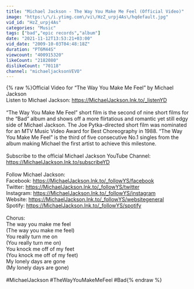 ```yaml
---
title: "Michael Jackson - The Way You Make Me Feel (Official Video)"
image: "https:\/\/i.ytimg.com\/vi\/HzZ_urpj4As\/hqdefault.jpg"
vid_id: "HzZ_urpj4As"
categories: "Music"
tags: ["bad","epic records","album"]
date: "2021-11-12T13:53:21+03:00"
vid_date: "2009-10-03T04:48:18Z"
duration: "PT6M44S"
viewcount: "400915320"
likeCount: "2182080"
dislikeCount: "70118"
channel: "michaeljacksonVEVO"
---
```

{% raw %}Official Video for “The Way You Make Me Feel” by Michael Jackson<br />Listen to Michael Jackson: <a rel="nofollow" target="blank" href="https://MichaelJackson.lnk.to/_listenYD">https://MichaelJackson.lnk.to/_listenYD</a><br /><br />“The Way You Make Me Feel” short film is the second of nine short films for the “Bad” album and shows off a more flirtatious and romantic yet still edgy side of Michael Jackson. The Joe Pytka-directed short film was nominated for an MTV Music Video Award for Best Choreography in 1988. “The Way You Make Me Feel” is the third of five consecutive No.1 singles from the album making Michael the first artist to achieve this milestone.<br /><br />Subscribe to the official Michael Jackson YouTube Channel: <a rel="nofollow" target="blank" href="https://MichaelJackson.lnk.to/subscribeYD">https://MichaelJackson.lnk.to/subscribeYD</a><br /> <br />Follow Michael Jackson:<br />Facebook: <a rel="nofollow" target="blank" href="https://MichaelJackson.lnk.to/_followYS/facebook">https://MichaelJackson.lnk.to/_followYS/facebook</a><br />Twitter: <a rel="nofollow" target="blank" href="https://MichaelJackson.lnk.to/_followYS/twitter">https://MichaelJackson.lnk.to/_followYS/twitter</a><br />Instagram: <a rel="nofollow" target="blank" href="https://MichaelJackson.lnk.to/_followYS/instagram">https://MichaelJackson.lnk.to/_followYS/instagram</a><br />Website: <a rel="nofollow" target="blank" href="https://MichaelJackson.lnk.to/_followYS/websitegeneral">https://MichaelJackson.lnk.to/_followYS/websitegeneral</a><br />Spotify: <a rel="nofollow" target="blank" href="https://MichaelJackson.lnk.to/_followYS/spotify">https://MichaelJackson.lnk.to/_followYS/spotify</a><br /> <br />Chorus:<br />The way you make me feel<br />(The way you make me feel)<br />You really turn me on<br />(You really turn me on)<br />You knock me off of my feet<br />(You knock me off of my feet)<br />My lonely days are gone<br />(My lonely days are gone)<br /> <br />#MichaelJackson #TheWayYouMakeMeFeel #Bad{% endraw %}
